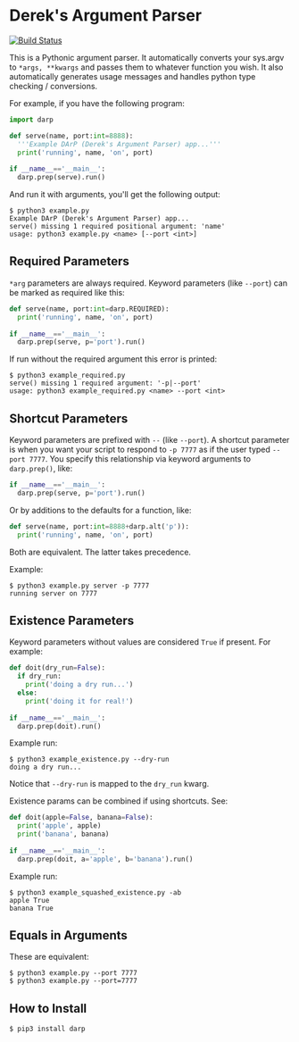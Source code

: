 Derek's Argument Parser
=======================

[![Build Status](https://travis-ci.org/keredson/darp.svg?branch=master)](https://travis-ci.org/keredson/darp)

This is a Pythonic argument parser.  It automatically converts your sys.argv to `*args, **kwargs` and passes them to whatever function you wish.  It also automatically generates usage messages and handles python type checking / conversions.

For example, if you have the following program:
```python
import darp

def serve(name, port:int=8888):
  '''Example DArP (Derek's Argument Parser) app...'''
  print('running', name, 'on', port)
  
if __name__=='__main__':
  darp.prep(serve).run()
```
And run it with arguments, you'll get the following output:

```
$ python3 example.py
Example DArP (Derek's Argument Parser) app...
serve() missing 1 required positional argument: 'name'
usage: python3 example.py <name> [--port <int>]
```

Required Parameters
-------------------

`*arg` parameters are always required.  Keyword parameters (like `--port`) can be marked as required like this:
```python
def serve(name, port:int=darp.REQUIRED):
  print('running', name, 'on', port)
  
if __name__=='__main__':
  darp.prep(serve, p='port').run()
```
If run without the required argument this error is printed:

```
$ python3 example_required.py 
serve() missing 1 required argument: '-p|--port'
usage: python3 example_required.py <name> --port <int>
```


Shortcut Parameters
-------------------
Keyword parameters are prefixed with `--` (like `--port`).  A shortcut parameter is when you want your script to respond to `-p 7777` as if the user typed `--port 7777`.  You specify this relationship via keyword arguments to `darp.prep()`, like:

```python
if __name__=='__main__':
  darp.prep(serve, p='port').run()
```

Or by additions to the defaults for a function, like:
```python
def serve(name, port:int=8888+darp.alt('p')):
  print('running', name, 'on', port)
```

Both are equivalent.  The latter takes precedence.

Example:
```
$ python3 example.py server -p 7777
running server on 7777
```

Existence Parameters
--------------------
Keyword parameters without values are considered `True` if present.  For example:

```python
def doit(dry_run=False):
  if dry_run:
    print('doing a dry run...')
  else:
    print('doing it for real!')
  
if __name__=='__main__':
  darp.prep(doit).run()
```

Example run:
```
$ python3 example_existence.py --dry-run
doing a dry run...
```

Notice that `--dry-run` is mapped to the `dry_run` kwarg.

Existence params can be combined if using shortcuts.  See:

```python
def doit(apple=False, banana=False):
  print('apple', apple)
  print('banana', banana)
  
if __name__=='__main__':
  darp.prep(doit, a='apple', b='banana').run()
```

Example run:

```
$ python3 example_squashed_existence.py -ab
apple True
banana True
```

Equals in Arguments
-------------------
These are equivalent:
```
$ python3 example.py --port 7777
$ python3 example.py --port=7777
```

How to Install
--------------

```bash
$ pip3 install darp
```
